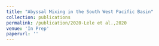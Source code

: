 ```yaml
---
title: "Abyssal Mixing in the South West Pacific Basin"
collection: publications
permalink: /publication/2020-Lele et al.,2020
venue: 'In Prep'
paperurl: ''
---
```

